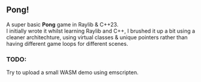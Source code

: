 ## Pong!

A super basic **Pong** game in Raylib & C++23.<br>
I initially wrote it whilst learning Raylib and C++, I brushed it up a bit using a cleaner architechture, 
using virtual classes & unique pointers rather than having different game loops for different scenes.<br>

### TODO:

Try to upload a small WASM demo using emscripten.